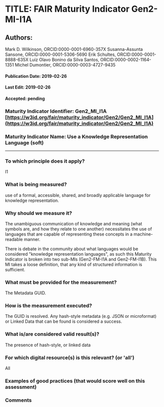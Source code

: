 # TITLE:  FAIR Maturity Indicator Gen2-MI-I1A

## Authors: 
Mark D. Wilkinson, ORCID:0000-0001-6960-357X
Susanna-Assunta Sansone, ORCID:0000-0001-5306-5690
Erik Schultes, ORCID:0000-0001-8888-635X
Luiz Olavo Bonino da Silva Santos, ORCID:0000-0002-1164-1351
Michel Dumontier, ORCID:0000-0003-4727-9435

#### Publication Date: 2019-02-26
#### Last Edit: 2019-02-26
#### Accepted: pending


### Maturity Indicator Identifier: Gen2_MI_I1A [https://w3id.org/fair/maturity_indicator/Gen2/Gen2_MI_I1A](https://w3id.org/fair/maturity_indicator/Gen2/Gen2_MI_I1A)

### Maturity Indicator Name:   Use a Knowledge Representation Language (soft)

----

### To which principle does it apply?  
I1

### What is being measured?
use of a formal, accessible, shared, and broadly applicable language for knowledge representation.

### Why should we measure it?
The unambiguous communication of knowledge and meaning (what symbols are, and how they relate to one another) necessitates the use of languages that are capable of representing these concepts in a machine-readable manner.

There is debate in the community about what languages would be considered "knowledge representation languages", as such
this Maturity Indicator is broken into two sub-MIs (Gen2-FM-I1A and Gen2-FM-I1B).  This MI takes a loose definition,
that any kind of structured information is sufficient.


### What must be provided for the measurement?
The Metadata GUID.


### How is the measurement executed?
The GUID is resolved.  Any hash-style metadata (e.g. JSON or microformat) or Linked Data that can be found is considered a success.


### What is/are considered valid result(s)?
The presence of hash-style, or linked data

### For which digital resource(s) is this relevant? (or 'all')
All

### Examples of good practices (that would score well on this assessment)


### Comments
